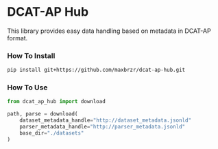 # DCAT-AP Hub

This library provides easy data handling based on metadata in DCAT-AP format.

### How To Install

```bash
pip install git+https://github.com/maxbrzr/dcat-ap-hub.git
```

### How To Use

```python
from dcat_ap_hub import download

path, parse = download(
    dataset_metadata_handle="http://dataset_metadata.jsonld"
    parser_metadata_handle="http://parser_metadata.jsonld"
    base_dir="./datasets"
)
```